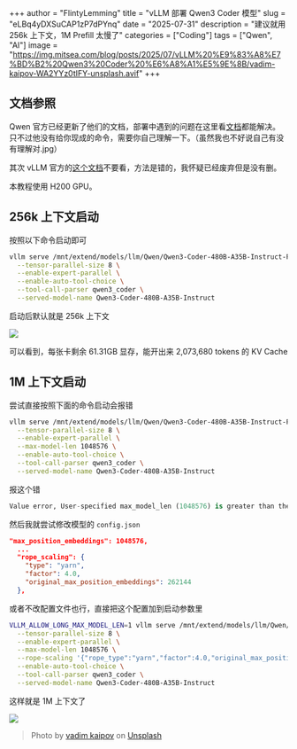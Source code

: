 +++
author = "FlintyLemming"
title = "vLLM 部署 Qwen3 Coder 模型"
slug = "eLBq4yDXSuCAP1zP7dPYnq"
date = "2025-07-31"
description = "建议就用 256k 上下文，1M Prefill 太慢了"
categories = ["Coding"]
tags = ["Qwen", "AI"]
image = "https://img.mitsea.com/blog/posts/2025/07/vLLM%20%E9%83%A8%E7%BD%B2%20Qwen3%20Coder%20%E6%A8%A1%E5%9E%8B/vadim-kaipov-WA2YYz0tIFY-unsplash.avif"
+++

## 文档参照

Qwen 官方已经更新了他们的文档，部署中遇到的问题在这里看[文档](https://qwen.readthedocs.io/zh-cn/latest/deployment/vllm.html)都能解决。只不过他没有给你现成的命令，需要你自己理解一下。（虽然我也不好说自己有没有理解对.jpg）

其次 vLLM 官方的[这个文档](https://docs.vllm.ai/projects/recipes/en/latest/Qwen/Qwen3-Coder-480B-A35B.html)不要看，方法是错的，我怀疑已经废弃但是没有删。

本教程使用 H200 GPU。

## 256k 上下文启动

按照以下命令启动即可

```bash 
vllm serve /mnt/extend/models/llm/Qwen/Qwen3-Coder-480B-A35B-Instruct-FP8 \
  --tensor-parallel-size 8 \
  --enable-expert-parallel \
  --enable-auto-tool-choice \
  --tool-call-parser qwen3_coder \
  --served-model-name Qwen3-Coder-480B-A35B-Instruct
```


启动后默认就是 256k 上下文

![](https://img.mitsea.com/blog/posts/2025/07/vLLM%20%E9%83%A8%E7%BD%B2%20Qwen3%20Coder%20%E6%A8%A1%E5%9E%8B/image_TvuskXp7i8.avif)

可以看到，每张卡剩余 61.31GB 显存，能开出来 2,073,680 tokens 的 KV Cache

## 1M 上下文启动

尝试直接按照下面的命令启动会报错

```bash 
vllm serve /mnt/extend/models/llm/Qwen/Qwen3-Coder-480B-A35B-Instruct-FP8 \
  --tensor-parallel-size 8 \
  --enable-expert-parallel \
  --max-model-len 1048576 \
  --enable-auto-tool-choice \
  --tool-call-parser qwen3_coder \
  --served-model-name Qwen3-Coder-480B-A35B-Instruct
```


报这个错

```python 
Value error, User-specified max_model_len (1048576) is greater than the derived max_model_len (max_position_embeddings=262144 or model_max_length=None in model's config.json). This may lead to incorrect model outputs or CUDA errors. To allow overriding this maximum, set the env var VLLM_ALLOW_LONG_MAX_MODEL_LEN=1 [type=value_error, input_value=ArgsKwargs((), {'model': ...attention_dtype': None}), input_type=ArgsKwargs]
```


然后我就尝试修改模型的 `config.json`

```json 
"max_position_embeddings": 1048576,
  ...
  "rope_scaling": {
    "type": "yarn",
    "factor": 4.0,
    "original_max_position_embeddings": 262144
  },
```


或者不改配置文件也行，直接把这个配置加到启动参数里

```bash 
VLLM_ALLOW_LONG_MAX_MODEL_LEN=1 vllm serve /mnt/extend/models/llm/Qwen/Qwen3-Coder-480B-A35B-Instruct-FP8 \
  --tensor-parallel-size 8 \
  --enable-expert-parallel \
  --max-model-len 1048576 \
  --rope-scaling '{"rope_type":"yarn","factor":4.0,"original_max_position_embeddings":262144}' \
  --enable-auto-tool-choice \
  --tool-call-parser qwen3_coder \
  --served-model-name Qwen3-Coder-480B-A35B-Instruct
```


这样就是 1M 上下文了

![](https://img.mitsea.com/blog/posts/2025/07/vLLM%20%E9%83%A8%E7%BD%B2%20Qwen3%20Coder%20%E6%A8%A1%E5%9E%8B/image_nv03Dz6S9a.avif)

> Photo by [vadim kaipov](https://unsplash.com/@vadimkaipov?utm_content=creditCopyText&utm_medium=referral&utm_source=unsplash) on [Unsplash](https://unsplash.com/photos/abstracted-view-of-a-forest-with-blurred-lines-WA2YYz0tIFY?utm_content=creditCopyText&utm_medium=referral&utm_source=unsplash)